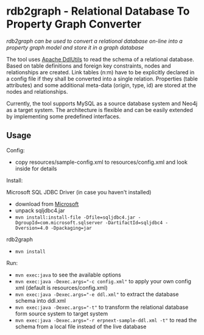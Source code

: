 rdb2graph - Relational Database To Property Graph Converter
===========================================================

*rdb2graph can be used to convert a relational database on-line into a property graph model and store it in a graph database*

The tool uses [Apache DdlUtils](http://db.apache.org/ddlutils/) to read the schema of a relational database. Based on table definitions and 
foreign key constraints, nodes and relationships are created. Link tables (n:m) have to be explicitly declared in a config file if they shall 
be converted into a single relation. Properties (table attributes) and some additional meta-data (origin, type, id) are stored at the nodes 
and relationships.

Currently, the tool supports MySQL as a source database system and Neo4j as a target system. The architecture is flexible and can be easily
extended by implementing some predefined interfaces.

Usage
-----

Config: 

* copy resources/sample-config.xml to resources/config.xml and look inside for details

Install: 

Microsoft SQL JDBC Driver (in case you haven't installed)

* download from [Microsoft](http://msdn.microsoft.com/en-us/sqlserver/aa937724.aspx)
* unpack sqljdbc4.jar
* `mvn install:install-file -Dfile=sqljdbc4.jar -DgroupId=com.microsoft.sqlserver -DartifactId=sqljdbc4 -Dversion=4.0 -Dpackaging=jar`

rdb2graph

* `mvn install`

Run: 

* `mvn exec:java` to see the available options
* `mvn exec:java -Dexec.args="-c config.xml"` to apply your own config xml (default is resources/config.xml)
* `mvn exec:java -Dexec.args="-e ddl.xml"` to extract the database schema into ddl.xml
* `mvn exec:java -Dexec.args="-t"` to transform the relational database form source system to target system
* `mvn exec:java -Dexec.args="-r erpnext-sample-ddl.xml -t"` to read the schema from a local file instead of the live database